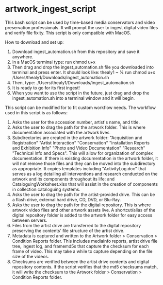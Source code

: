 # artwork_ingest_script
This bash script can be used by time-based media conservators and video preservation professionals. It will prompt the user to ingest digital video files and verify file fixity. This script is only compatible with MacOS.

How to download and set up:
1. Download ingest_automation.sh from this repository and save it anywhere.
2. In a MacOS terminal type: run chmod u+x
3. Then drag and drop the ingest_automation.sh file you downloaded into terminal and press enter. It should look like: thealy1 ~ % run chmod u+x /Users/thealy1/Downloads/ingest_automation.sh
4. Then, type: ./Users/thealy1/Downloads/ingest_automation.sh
5. It is ready to go for its first ingest!
6. When you want to use the script in the future, just drag and drop the ingest_automation.sh into a terminal window and it will begin.


This script can be modified for to fit custom workflow needs. The workflow used in this script is as follows:

1. Asks the user for the accession number, artist's name, and title.
2. Asks the user to drag the path for the artwork folder. This is where documentation associated with the artwork lives.
3. Subdirectories are created in the artwork folder: "Acquisition and Registration" "Artist Interaction" "Conservation" "Installation Reports and Exhibition Info" "Photo and Video Documentation" "Research" "Technical Info and Specs". This will allow for organization of complex documentation. If there is existing documentation in the artwork folder, it will not remove those files and they can be moved into the subdirectory as appropriate. It copies templates including "ActivityLog.doc" that serves as a log detailing all interventions and research conducted on the artwork and its components throughout its life; and CataloguingWorksheet.xlsx that will assist in the creation of components in collection cataloguing systems.
4. Asks the user to drag the path for the artist-provided drive. This can be a flash drive, external hard drive, CD, DVD, or Blu-Ray. 
5. Asks the user to drag the path for the digital repository. This is where artwork video files and other artwork assets live. A shortcut/alias of the digital repository folder is added to the artwork folder for easy access between servers.
6. Files from the artist drive are transferred to the digital repository preserving the contents' file structure of the artist drive.
7. Metadata is captured and written to the Artwork folder > Conservation > Condition Reports folder. This includes mediainfo reports, artist drive file tree, ingest log, and framemd5s that capture the checksum for each frame of video. This may take a while to capture depending on the file size of the videos.
8. Checksums are verified between the artist drive contents and digital repository contents. If the script verifies that the md5 checksums match, it will write the checksum to the Artwork folder > Conservation > Condition Reports folder.
